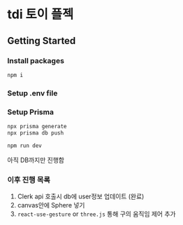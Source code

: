 # tdi 토이 플젝

## Getting Started

### Install packages

```bash
npm i
```

### Setup .env file

### Setup Prisma

```bash
npx prisma generate
npx prisma db push
```

```bash
npm run dev
```

아직 DB까지만 진행함

### 이후 진행 목록
1. Clerk api 호출시 db에 user정보 업데이트 (완료)
2. canvas안에 Sphere 넣기
3. `react-use-gesture` or `three.js` 통해 구의 움직임 제어 추가


